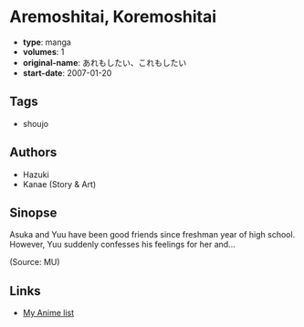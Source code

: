 # Aremoshitai, Koremoshitai

-   **type**: manga
-   **volumes**: 1
-   **original-name**: あれもしたい、これもしたい
-   **start-date**: 2007-01-20

## Tags

-   shoujo

## Authors

-   Hazuki
-   Kanae (Story & Art)

## Sinopse

Asuka and Yuu have been good friends since freshman year of high school. However, Yuu suddenly confesses his feelings for her and...

(Source: MU)

## Links

-   [My Anime list](https://myanimelist.net/manga/44275/Aremoshitai_Koremoshitai)
